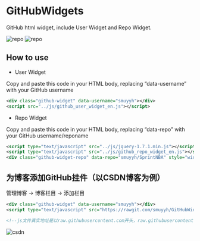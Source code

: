 # GitHubWidgets
GitHub html widget, include User Widget and Repo Widget.

![repo](https://github.com/smuyyh/GitHubWidgets/blob/master/screenshot/github_user_1.png?raw=true)
![repo](https://github.com/smuyyh/GitHubWidgets/blob/master/screenshot/github_repo_1.png?raw=true)

## How to use
- User Widget

Copy and paste this code in your HTML body, replacing “data-username” with your GitHub username
```xml
<div class="github-widget" data-username="smuyyh"></div>
<script src="../js/github_user_widget_en.js"></script>
```
- Repo Widget

Copy and paste this code in your HTML body, replacing “data-repo” with your GitHub username/reponame
```xml
<script type="text/javascript" src="../js/jquery-1.7.1.min.js"></script>
<script type="text/javascript" src="../js/github_repo_widget_en.js"></script>
<div class="github-widget-repo" data-repo="smuyyh/SprintNBA" style="width:500px"></div>
```

## 为博客添加GitHub挂件（以CSDN博客为例）
管理博客 -> 博客栏目 -> 添加栏目
```xml
<div class="github-widget" data-username="smuyyh"></div>
<script type="text/javascript" src="https://rawgit.com/smuyyh/GitHubWidgets/master/js/github_user_widget_en.js"></script>

<!--js文件真实地址是以raw.githubusercontent.com开头，raw.githubusercontent.com在Response中设置了X-Content-Type-Options:nosniff ，浏览器强制检查资源的MIME。解决方法就是将js链接中的raw.githubusercontent.com换成rawgit.com。  -->
```
![csdn](https://github.com/smuyyh/GitHubWidgets/blob/master/screenshot/csdn_widget.png?raw=true)
